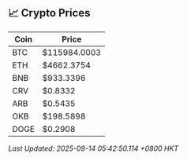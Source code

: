 ## 📈 Crypto Prices

| Coin | Price |
| ---- | ----- |
| BTC | $115984.0003 |
| ETH | $4662.3754 |
| BNB | $933.3396 |
| CRV | $0.8332 |
| ARB | $0.5435 |
| OKB | $198.5898 |
| DOGE | $0.2908 |

_Last Updated: 2025-09-14 05:42:50.114 +0800 HKT_